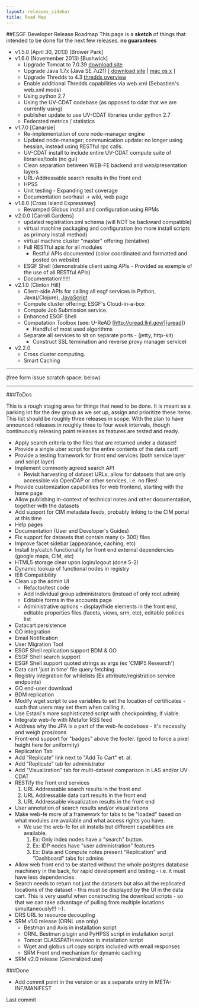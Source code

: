```yaml
---
layout: releases_sidebar 
title: Road Map 
---
```


[tomcat]: http://tomcat.apache.org/download-70.cgi
[java]: http://www.oracle.com/technetwork/java/javase/downloads/index.html
[macjava]: http://docs.oracle.com/javase/7/docs/webnotes/install/mac/mac-jdk.html
[thredds]: http://www.unidata.ucar.edu/projects/THREDDS/tech/TDS.html
[javascript]: https://github.com/ESGF/esgf.github.io/wiki/JavaScript
[uread]: http://uread.llnl.gov/

##ESGF Developer Release Roadmap
This page is a **sketch** of things that intended to be done for the next few releases. **no guarantees**

* v1.5.0 (April 30, 2013) [Brower Park]
* v1.6.0 (Novemenber 2013) [Bushwick]
  - Upgrade Tomcat to 7.0.39 [download site][tomcat]
  - Upgrade Java 1.7x (Java SE 7u21) [ [download site][java] | [mac os x][macjava] ]
  - Upgrade Thredds to 4.3 [thredds overview][thredds]
  - Enable additional Thredds capabilities via web.xml (Sebastien's web.xml mods)
  - Using python 2.7
  - Using the UV-CDAT codebase (as opposed to cdat that we are currently using)
  - publisher update to use UV-CDAT libraries under python 2.7
  - Federated metrics / statistics
* v1.7.0 [Canarsie]
  - Re-implementation of core node-manager engine
  - Updated node-manager; communication update: no longer using hessian, instead using RESTful rpc calls.
  - UV-CDAT install to include entire UV-CDAT compute suite of libraries/tools (no gui)
  - Clean separation between WEB-FE backend and web/presentation layers
  - URL-Addressable search results in the front end
  - HPSS
  - Unit testing - Expanding test coverage
  - Documentation overhaul -> wiki, web page
* v1.8.0 [Cross Island Expressway]
  - Revamped Globus install and configuration using RPMs
* v2.0.0 [Carroll Gardens]
  - updated registration.xml schema (will NOT be backward compatible)
  - virtual machine packaging and configuration (no more install scripts as primary install method)
  - virtual machine cluster "master" offering (tentative)
  - Full RESTful apis for all modules
    - Restful APIs documented (color coordinated and formatted and posted on website)
  - ESGF Shell (demonstrable client using APIs - Provided as exemple of the use of all RESTful APIs)
  - Documentation!!!!!!
* v2.1.0 [Clinton Hill]
  - Client-side APIs for calling all esgf services in Python, Java(/Clojure), [JavaScript][javascript]
  - Compute cluster offering: ESGF's Cloud-in-a-box
  - Compute Job Submission service.
  - Enhanced ESGF Shell
  - Computation Toolbox (see: U-ReAD [http://uread.llnl.gov/][uread])
    - Handful of most used algorithms
  - Separate all services to sit on separate ports - (jetty, http-kit)
    - Construct SSL termination and reverse proxy manager service)
* v2.2.0
  - Cross cluster computing.
  - Smart Caching

---
(free form issue scratch space: below)

---

###ToDos

This is a rough staging area for things that need to be done. It is meant as a parking lot for the dev group as we set up, assign and prioritize these items. This list should be roughly three releases in scope. With the plan to have announced releases in roughly three to four week intervals, though continuously releasing point releases as features are tested and ready.

* Apply search criteria to the files that are returned under a dataset!
* Provide a single uber script for the entire contents of the data cart!
* Provide a testing framework for front end services (both service layer and script layer)
* Implement commonly agreed search API
  * Revisit harvesting of dataset URLs, allow for datasets that are only accessible via OpenDAP or other services, i.e. no files!
* Provide customization capabilities for web frontend, starting with the home page
* Allow publishing in-context of technical notes and other documentation, together with the datasets
* Add support for CIM metadata feeds, probably linking to the CIM portal at this time
* Help pages
* Documentation (User and Developer's Guides)
* Fix support for datasets that contain many (> 300) files
* Improve facet sidebar (appearance, caching, etc)
* Install try/catch functionality for front end external dependencies (google maps, CIM, etc)
* HTML5 storage clear upon login/logout (done 5-2)
* Dynamic lookup of functional nodes in registry
* IE8 Compatibility
* Clean up the admin UI
    * Refactor/test code
    * Add individual group administrators (instead of only root admin)
    * Editable forms in the accounts page
    * Administrative options - display/hide elements in the front end, editable properties files (facets, views, srm, etc), editable policies list
* Datacart persistence
* GO integration
* Email Notification
* User Migration Tool
* ESGF Shell replication support BDM & GO
* ESGF Shell search support
* ESGF Shell support quoted strings as args (ex 'CMIP5 Research')
* Data cart 'just in time' file query fetching
* Registry integration for whilelists (Ex attribute/registration service endpoints)
* GO end-user download
* BDM replication
* Modify wget script to use variables to set the location of certificates - such that users may set them when calling it.
* Use Estani's more sophisticated script with checkpointing, if viable.
* Integrate web-fe with Metafor RSS feed
* Address why the JPA is a part of the web-fe codebase - it's necessity and weigh pros/cons
* Front-end support for "badges" above the footer. (good to force a pixel height here for uniformity)
* Replication Tab
* Add "Replicate" link next to "Add To Cart" et. al.
* Add "Replicate" tab for administrator
* Add "Visualization" tab for multi-dataset comparison in LAS and/or UV-CDAT
* RESTify the front end services
  1. URL Addressable search results in the front end
  2. URL Addressable data cart results in the front end
  3. URL Addressable visualization results in the front end
* User annotation of search results and/or visualizations
* Make web-fe more of a framework for tabs to be "loaded" based on what modules are available and what access rights you have.
  * We use the web-fe for all installs but different capabilities are available.
    1. Ex: Only index nodes have a "search" button.
    2. Ex: IDP nodes have "user administration" features
    3. Ex: Data and Compute notes present "Replication" and "Dashboard" tabs for admins
* Allow web front end to be started without the whole postgres database machinery in the back, for rapid development and testing - i.e. it must have less dependencies.
* Search needs to return not just the datasets but also all the replicated locations of the dataset - this must be displayed by the UI in the data cart. This is very useful when constructing the download scripts - so that we can take advantage of pulling from multiple locations simultaneously!!! :-).
* DRS URL to resource decoupling
* SRM v1.0 release (ORNL use only)
    * Bestman and Axis in installation script
    * ORNL Bestman plugin and PyHPSS script in installation script
    * Tomcat CLASSPATH revision in installation script
    * Wget and globus url copy scripts included with email responses
    * SRM Front end mechanism for dynamic caching
* SRM v2.0 release (Generalized use)

###Done
* Add commit point in the version or as a separate entry in META-INF/MANIFEST


Last commit 
